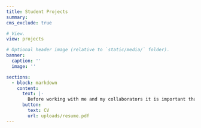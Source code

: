 ```yaml
---
title: Student Projects
summary: 
cms_exclude: true

# View.
view: projects

# Optional header image (relative to `static/media/` folder).
banner:
  caption: ''
  image: ''

sections:
  - block: markdown
    content:
      text: |-
        Before working with me and my collaborators it is important that you know what you are getting yourself into. To get a feeling for the kind of work you will be doing, try these two problems on the attached problem sheet. Email them back to me and we can discuss. I am happy to work with students on any of the projects below:
      button:
        text: CV
        url: uploads/resume.pdf
---
```






